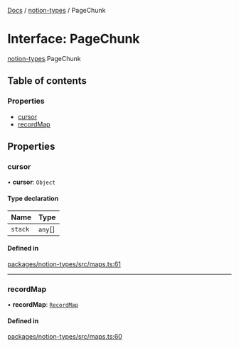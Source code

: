 [Docs](../README.md) / [notion-types](../modules/notion_types.md) / PageChunk

# Interface: PageChunk

[notion-types](../modules/notion_types.md).PageChunk

## Table of contents

### Properties

- [cursor](notion_types.PageChunk.md#cursor)
- [recordMap](notion_types.PageChunk.md#recordmap)

## Properties

### cursor

• **cursor**: `Object`

#### Type declaration

| Name | Type |
| :------ | :------ |
| `stack` | `any`[] |

#### Defined in

[packages/notion-types/src/maps.ts:61](https://github.com/ntcho/react-notion-x/blob/dbcf322/packages/notion-types/src/maps.ts#L61)

___

### recordMap

• **recordMap**: [`RecordMap`](notion_types.RecordMap.md)

#### Defined in

[packages/notion-types/src/maps.ts:60](https://github.com/ntcho/react-notion-x/blob/dbcf322/packages/notion-types/src/maps.ts#L60)
